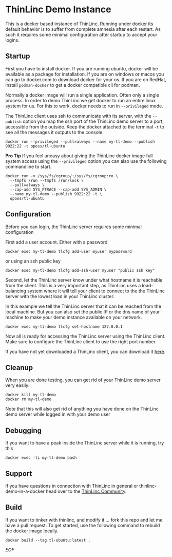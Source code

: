 # ThinLinc Demo Instance

This is a docker based instance of ThinLinc. Running under docker its default
behavior is to suffer from complete amnesia after each restart. As such
it requires some minimal configuration after startup to accept your logins.

## Startup

First you have to install docker. If you are running ubuntu, docker will be
available as a package for installation. If you are on windows or macos you
can go to docker.com to download docker for your os. If you are on RedHat,
install `podman-docker` to get a docker compatible cli for podman.

Normally a docker image will run a single application.  Often only a single
process.  In order to demo ThinLinc we get docker to run an entire linux
system for us.  For this to work, docker needs to run in `--privileged` mode.

The ThinLinc client uses ssh to communicate with its server, with the
`--publish` option you map the ssh port of the ThinLinc demo server to a
port, accessible from the outside.  Keep the docker attached to the terminal
`-t` to see all the messages it outputs to the console.

```console
docker run --privileged --pull=always --name my-tl-demo --publish 9922:22 -t oposs/tl-ubuntu
```

**Pro Tip** If you feel uneasy about giving the ThinLinc docker image full
system access using the `--privileged` option you can also use the following
commandline to start.

```console
docker run -v /sys/fs/cgroup/:/sys/fs/cgroup:ro \
  --tmpfs /run --tmpfs /run/lock \
  --pull=always \
  --cap-add SYS_PTRACE --cap-add SYS_ADMIN \
  --name my-tl-demo --publish 9922:22 -t \
  oposs/tl-ubuntu
```

## Configuration

Before you can login, the ThinLinc server requires some minimal configuration

First add a user account. Either with a password

```console
docker exec my-tl-demo tlcfg add-user myuser mypassword
```

or using an ssh public key

```console
docker exec my-tl-demo tlcfg add-ssh-user myuser "public ssh key"
```
Second, let the ThinLinc server know under what hostname it is reachable
from the client.  This is a very important step, as ThinLinc uses a
load-balancing system where it will tell your client to connect to the the
ThinLinc server with the lowest load in your ThinLinc cluster.

In this example we tell the ThinLinc server that it can be reached from the
local machine.  But you can also set the public IP or the dns name of your
machine to make your demo instance available on your network.

```console
docker exec my-tl-demo tlcfg set-hostname 127.0.0.1
```

Now all is ready for accessing the ThinLinc server using the ThinLinc client. Make sure to
configure the ThinLinc client to use the right port number.

If you have not yet downloaded a ThinLinc client, you can download it
[here](https://www.cendio.com/thinlinc/download). 

## Cleanup

When you are done testing, you can get rid of your ThinLinc demo server very easily:

```console
docker kill my-tl-demo
docker rm my-tl-demo
```

Note that this will also get rid of anything you have done on the ThinLinc demo server
while logged in with your demo user

## Debugging

If you want to have a peak inside the ThinLinc server while it is running, try this

```console
docker exec -ti my-tl-demo bash
```

## Support

If you have questions in connection with ThinLinc in general or
thinlinc-demo-in-a-docker head over to the [ThinLinc Community](https://community.thinlinc.com/tag/docker).

## Build

If you want to tinker with thinlinc, and modify it ... fork this repo and
let me have a pull request. To get started, use the following command to
rebuild the docker image locally.

```console
docker build --tag tl-ubuntu:latest .
```

*EOF*
